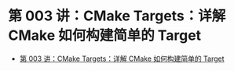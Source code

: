# 第 003 讲：CMake Targets：详解 CMake 如何构建简单的 Target

- [第 003 讲：CMake Targets：详解 CMake 如何构建简单的 Target](#第-003-讲cmake-targets详解-cmake-如何构建简单的-target)

